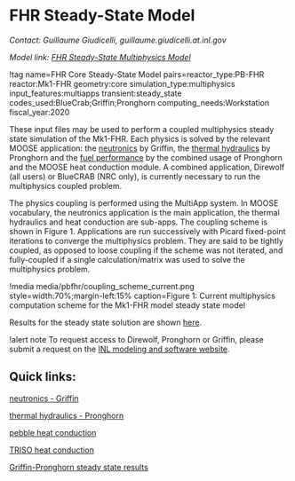 # FHR Steady-State Model

*Contact: Guillaume Giudicelli, guillaume.giudicelli.at.inl.gov*

*Model link: [FHR Steady-State Multiphysics Model](https://github.com/idaholab/virtual_test_bed/tree/devel/pbfhr/steady)*

!tag name=FHR Core Steady-State Model pairs=reactor_type:PB-FHR
                       reactor:Mk1-FHR
                       geometry:core
                       simulation_type:multiphysics
                       input_features:multiapps
                       transient:steady_state
                       codes_used:BlueCrab;Griffin;Pronghorn
                       computing_needs:Workstation
                       fiscal_year:2020

These input files may be used to perform a coupled multiphysics steady state simulation of the
Mk1-FHR. Each physics is solved by the relevant MOOSE application: the [neutronics](steady/griffin.md) by Griffin, the
[thermal hydraulics](steady/pronghorn.md) by Pronghorn and the [fuel performance](steady/pebble.md) by the combined usage of Pronghorn and the MOOSE heat conduction module. A
combined application, Direwolf (all users) or BlueCRAB (NRC only), is currently necessary to run the multiphysics coupled problem.

The physics coupling is performed using the MultiApp system. In MOOSE vocabulary, the neutronics application is
the main application, the thermal hydraulics and heat conduction are sub-apps. The coupling scheme is
shown in Figure 1. Applications are run successively with Picard fixed-point iterations to converge
the multiphysics problem. They are said to be tightly coupled, as opposed to loose coupling if the scheme was not
iterated, and fully-coupled if a single calculation/matrix was used to solve the multiphysics problem.

!media media/pbfhr/coupling_scheme_current.png
       style=width:70%;margin-left:15%
       caption=Figure 1: Current multiphysics computation scheme for the Mk1-FHR model steady state model

Results for the steady state solution are shown [here](steady/griffin_pgh_results.md).

!alert note
To request access to Direwolf, Pronghorn or Griffin, please submit a request on the
[INL modeling and software website](https://inl.gov/ncrc/).

## Quick links:

[neutronics - Griffin](steady/griffin.md)

[thermal hydraulics - Pronghorn](steady/pronghorn.md)

[pebble heat conduction](steady/pebble.md)

[TRISO heat conduction](steady/triso.md)

[Griffin-Pronghorn steady state results](steady/griffin_pgh_results.md)
